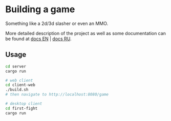 # Building a game

Something like a 2d/3d slasher or even an MMO.

More detailed description of the project as well as some documentation
can be found at [docs EN](docs/README_EN.md) | [docs RU](docs/README_RU.md).


## Usage

```bash
cd server
cargo run

# web client
cd client-web
./build.sh
# then navigate to http://localhost:8080/game

# desktop client
cd first-fight
cargo run
```
